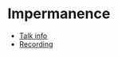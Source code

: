 # Impermanence

* [Talk info](https://talks.nixcon.org/nixcon-2023/talk/UPNSQD/)
* [Recording](https://media.ccc.de/v/nixcon-2023-36417-impermanence)
